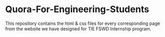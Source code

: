 # Quora-For-Engineering-Students

This repository contains the html & css files for every corresponding page from the website we have designed for TIE FSWD Internship program.
